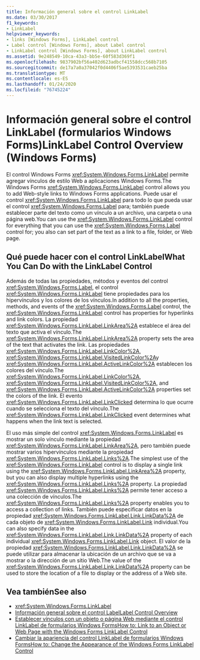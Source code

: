 ```yaml
---
title: Información general sobre el control LinkLabel
ms.date: 03/30/2017
f1_keywords:
- LinkLabel
helpviewer_keywords:
- links [Windows Forms], LinkLabel control
- Label control [Windows Forms], about Label control
- LinkLabel control [Windows Forms], about LinkLabel control
ms.assetid: 9e248549-10ca-43a3-bb5e-60f583d369f1
ms.openlocfilehash: 9837902bf56a402d623adbcf41558dcc568b7105
ms.sourcegitcommit: de17a7a0a37042f0d4406f5ae5393531caeb25ba
ms.translationtype: MT
ms.contentlocale: es-ES
ms.lasthandoff: 01/24/2020
ms.locfileid: "76745224"
---
```

# <a name="linklabel-control-overview-windows-forms"></a><span data-ttu-id="29114-102">Información general sobre el control LinkLabel (formularios Windows Forms)</span><span class="sxs-lookup"><span data-stu-id="29114-102">LinkLabel Control Overview (Windows Forms)</span></span>
<span data-ttu-id="29114-103">El control Windows Forms <xref:System.Windows.Forms.LinkLabel> permite agregar vínculos de estilo Web a aplicaciones Windows Forms.</span><span class="sxs-lookup"><span data-stu-id="29114-103">The Windows Forms <xref:System.Windows.Forms.LinkLabel> control allows you to add Web-style links to Windows Forms applications.</span></span> <span data-ttu-id="29114-104">Puede usar el control <xref:System.Windows.Forms.LinkLabel> para todo lo que pueda usar el control <xref:System.Windows.Forms.Label> para; también puede establecer parte del texto como un vínculo a un archivo, una carpeta o una página web.</span><span class="sxs-lookup"><span data-stu-id="29114-104">You can use the <xref:System.Windows.Forms.LinkLabel> control for everything that you can use the <xref:System.Windows.Forms.Label> control for; you also can set part of the text as a link to a file, folder, or Web page.</span></span>  
  
## <a name="what-you-can-do-with-the-linklabel-control"></a><span data-ttu-id="29114-105">Qué puede hacer con el control LinkLabel</span><span class="sxs-lookup"><span data-stu-id="29114-105">What You Can Do with the LinkLabel Control</span></span>  
 <span data-ttu-id="29114-106">Además de todas las propiedades, métodos y eventos del control <xref:System.Windows.Forms.Label>, el control <xref:System.Windows.Forms.LinkLabel> tiene propiedades para los hipervínculos y los colores de los vínculos.</span><span class="sxs-lookup"><span data-stu-id="29114-106">In addition to all the properties, methods, and events of the <xref:System.Windows.Forms.Label> control, the <xref:System.Windows.Forms.LinkLabel> control has properties for hyperlinks and link colors.</span></span> <span data-ttu-id="29114-107">La propiedad <xref:System.Windows.Forms.LinkLabel.LinkArea%2A> establece el área del texto que activa el vínculo.</span><span class="sxs-lookup"><span data-stu-id="29114-107">The <xref:System.Windows.Forms.LinkLabel.LinkArea%2A> property sets the area of the text that activates the link.</span></span> <span data-ttu-id="29114-108">Las propiedades <xref:System.Windows.Forms.LinkLabel.LinkColor%2A>, <xref:System.Windows.Forms.LinkLabel.VisitedLinkColor%2A>y <xref:System.Windows.Forms.LinkLabel.ActiveLinkColor%2A> establecen los colores del vínculo.</span><span class="sxs-lookup"><span data-stu-id="29114-108">The <xref:System.Windows.Forms.LinkLabel.LinkColor%2A>, <xref:System.Windows.Forms.LinkLabel.VisitedLinkColor%2A>, and <xref:System.Windows.Forms.LinkLabel.ActiveLinkColor%2A> properties set the colors of the link.</span></span> <span data-ttu-id="29114-109">El evento <xref:System.Windows.Forms.LinkLabel.LinkClicked> determina lo que ocurre cuando se selecciona el texto del vínculo.</span><span class="sxs-lookup"><span data-stu-id="29114-109">The <xref:System.Windows.Forms.LinkLabel.LinkClicked> event determines what happens when the link text is selected.</span></span>  
  
 <span data-ttu-id="29114-110">El uso más simple del control <xref:System.Windows.Forms.LinkLabel> es mostrar un solo vínculo mediante la propiedad <xref:System.Windows.Forms.LinkLabel.LinkArea%2A>, pero también puede mostrar varios hipervínculos mediante la propiedad <xref:System.Windows.Forms.LinkLabel.Links%2A>.</span><span class="sxs-lookup"><span data-stu-id="29114-110">The simplest use of the <xref:System.Windows.Forms.LinkLabel> control is to display a single link using the <xref:System.Windows.Forms.LinkLabel.LinkArea%2A> property, but you can also display multiple hyperlinks using the <xref:System.Windows.Forms.LinkLabel.Links%2A> property.</span></span> <span data-ttu-id="29114-111">La propiedad <xref:System.Windows.Forms.LinkLabel.Links%2A> permite tener acceso a una colección de vínculos.</span><span class="sxs-lookup"><span data-stu-id="29114-111">The <xref:System.Windows.Forms.LinkLabel.Links%2A> property enables you to access a collection of links.</span></span> <span data-ttu-id="29114-112">También puede especificar datos en la propiedad <xref:System.Windows.Forms.LinkLabel.Link.LinkData%2A> de cada objeto de <xref:System.Windows.Forms.LinkLabel.Link> individual.</span><span class="sxs-lookup"><span data-stu-id="29114-112">You can also specify data in the <xref:System.Windows.Forms.LinkLabel.Link.LinkData%2A> property of each individual <xref:System.Windows.Forms.LinkLabel.Link> object.</span></span> <span data-ttu-id="29114-113">El valor de la propiedad <xref:System.Windows.Forms.LinkLabel.Link.LinkData%2A> se puede utilizar para almacenar la ubicación de un archivo que se va a mostrar o la dirección de un sitio Web.</span><span class="sxs-lookup"><span data-stu-id="29114-113">The value of the <xref:System.Windows.Forms.LinkLabel.Link.LinkData%2A> property can be used to store the location of a file to display or the address of a Web site.</span></span>  
  
## <a name="see-also"></a><span data-ttu-id="29114-114">Vea también</span><span class="sxs-lookup"><span data-stu-id="29114-114">See also</span></span>

- <xref:System.Windows.Forms.LinkLabel>
- [<span data-ttu-id="29114-115">Información general sobre el control Label</span><span class="sxs-lookup"><span data-stu-id="29114-115">Label Control Overview</span></span>](label-control-overview-windows-forms.md)
- [<span data-ttu-id="29114-116">Establecer vínculos con un objeto o página Web mediante el control LinkLabel de formularios Windows Forms</span><span class="sxs-lookup"><span data-stu-id="29114-116">How to: Link to an Object or Web Page with the Windows Forms LinkLabel Control</span></span>](link-to-an-object-or-web-page-with-wf-linklabel-control.md)
- [<span data-ttu-id="29114-117">Cambiar la apariencia del control LinkLabel de formularios Windows Forms</span><span class="sxs-lookup"><span data-stu-id="29114-117">How to: Change the Appearance of the Windows Forms LinkLabel Control</span></span>](how-to-change-the-appearance-of-the-windows-forms-linklabel-control.md)
